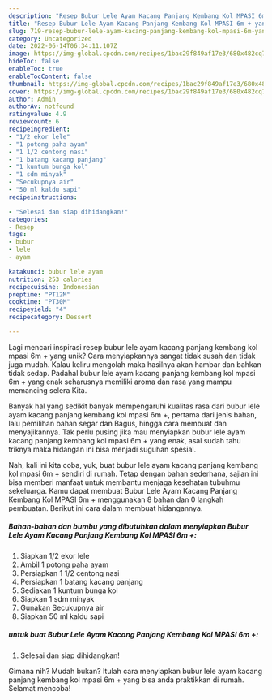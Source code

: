 ```yaml
---
description: "Resep Bubur Lele Ayam Kacang Panjang Kembang Kol MPASI 6m + yang Lezat"
title: "Resep Bubur Lele Ayam Kacang Panjang Kembang Kol MPASI 6m + yang Lezat"
slug: 719-resep-bubur-lele-ayam-kacang-panjang-kembang-kol-mpasi-6m-yang-lezat
category: Uncategorized
date: 2022-06-14T06:34:11.107Z
image: https://img-global.cpcdn.com/recipes/1bac29f849af17e3/680x482cq70/bubur-lele-ayam-kacang-panjang-kembang-kol-mpasi-6m-foto-resep-utama.jpg
hideToc: false
enableToc: true
enableTocContent: false
thumbnail: https://img-global.cpcdn.com/recipes/1bac29f849af17e3/680x482cq70/bubur-lele-ayam-kacang-panjang-kembang-kol-mpasi-6m-foto-resep-utama.jpg
cover: https://img-global.cpcdn.com/recipes/1bac29f849af17e3/680x482cq70/bubur-lele-ayam-kacang-panjang-kembang-kol-mpasi-6m-foto-resep-utama.jpg
author: Admin
authorAv: notfound
ratingvalue: 4.9
reviewcount: 6
recipeingredient:
- "1/2 ekor lele"
- "1 potong paha ayam"
- "1 1/2 centong nasi"
- "1 batang kacang panjang"
- "1 kuntum bunga kol"
- "1 sdm minyak"
- "Secukupnya air"
- "50 ml kaldu sapi"
recipeinstructions:

- "Selesai dan siap dihidangkan!"
categories:
- Resep
tags:
- bubur
- lele
- ayam

katakunci: bubur lele ayam 
nutrition: 253 calories
recipecuisine: Indonesian
preptime: "PT12M"
cooktime: "PT30M"
recipeyield: "4"
recipecategory: Dessert

---
```





Lagi mencari inspirasi resep bubur lele ayam kacang panjang kembang kol mpasi 6m + yang unik? Cara menyiapkannya sangat tidak susah dan tidak juga mudah. Kalau keliru mengolah maka hasilnya akan hambar dan bahkan tidak sedap. Padahal bubur lele ayam kacang panjang kembang kol mpasi 6m + yang enak seharusnya memiliki aroma dan rasa yang mampu memancing selera Kita.





Banyak hal yang sedikit banyak mempengaruhi kualitas rasa dari bubur lele ayam kacang panjang kembang kol mpasi 6m +, pertama dari jenis bahan, lalu pemilihan bahan segar dan Bagus, hingga cara membuat dan menyajikannya. Tak perlu pusing jika mau menyiapkan bubur lele ayam kacang panjang kembang kol mpasi 6m + yang enak,      asal sudah tahu triknya maka hidangan ini bisa menjadi suguhan spesial.





















Nah, kali ini kita coba, yuk, buat bubur lele ayam kacang panjang kembang kol mpasi 6m + sendiri di rumah. Tetap dengan bahan sederhana, sajian ini bisa memberi manfaat untuk membantu menjaga kesehatan tubuhmu sekeluarga. Kamu dapat membuat Bubur Lele Ayam Kacang Panjang Kembang Kol MPASI 6m + menggunakan 8 bahan dan 0 langkah pembuatan. Berikut ini cara dalam membuat hidangannya.

<!--inarticleads1-->

##### Bahan-bahan dan bumbu yang dibutuhkan dalam menyiapkan Bubur Lele Ayam Kacang Panjang Kembang Kol MPASI 6m +:

1. Siapkan 1/2 ekor lele
1. Ambil 1 potong paha ayam
1. Persiapkan 1 1/2 centong nasi
1. Persiapkan 1 batang kacang panjang
1. Sediakan 1 kuntum bunga kol
1. Siapkan 1 sdm minyak
1. Gunakan Secukupnya air
1. Siapkan 50 ml kaldu sapi




<!--inarticleads2-->

#####  untuk buat Bubur Lele Ayam Kacang Panjang Kembang Kol MPASI 6m +:


1. Selesai dan siap dihidangkan!



Gimana nih? Mudah bukan? Itulah cara menyiapkan bubur lele ayam kacang panjang kembang kol mpasi 6m + yang bisa anda praktikkan di rumah. Selamat mencoba!
